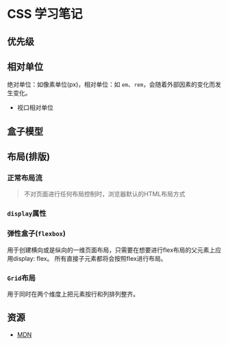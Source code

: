 # CSS 学习笔记
## 优先级
## 相对单位
绝对单位：如像素单位(px)，相对单位：如 `em`、`rem`，会随着外部因素的变化而发生变化。
- 视口相对单位

## 盒子模型
## 布局(排版)
### 正常布局流
> 不对页面进行任何布局控制时，浏览器默认的HTML布局方式
### `display`属性
### 弹性盒子(`flexbox`)
用于创建横向或是纵向的一维页面布局，只需要在想要进行flex布局的父元素上应用display: flex。
所有直接子元素都将会按照flex进行布局。
### `Grid`布局
用于同时在两个维度上把元素按行和列排列整齐。
## 资源
- [MDN](https://developer.mozilla.org/zh-CN/docs/Learn/Getting_started_with_the_web/CSS_basics)
